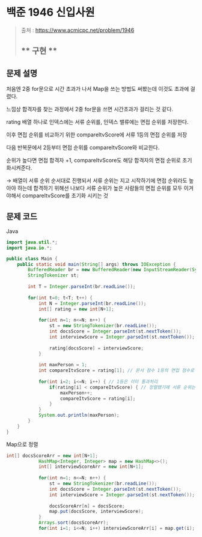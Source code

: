 # 백준 1946 신입사원

>  출처 : https://www.acmicpc.net/problem/1946
> 
>  ## ** 구현 **

## 문제 설명

처음엔 2중 for문으로 시간 초과가 나서 Map을 쓰는 방법도 써봤는데 이것도 초과에 걸렸다.

느낌상 합격자를  찾는 과정에서 2중 for문을 쓰면 시간초과가 걸리는 것 같다.
 

rating 배열 하나로 인덱스에는 서류 순위를, 인덱스 밸류에는 면접 순위를 저장한다.

이후 면접 순위를 비교하기 위한 compareItvScore에 서류 1등의 면접 순위를 저장

다음 반복문에서 2등부터 면접 순위를 compareItvScore와 비교한다.
 
순위가 높다면 면접 합격자 +1, compareItvScore도 해당 합격자의 면접 순위로 초기화시켜준다.

→ 배열이 서류 순위 순서대로 진행되서 서류 순위는 지고 시작하기에 면접 순위라도 높아야 하는데 합격하기 위해선 나보다 서류 순위가 높은 사람들의 면접 순위를 모두 이겨야해서 compareItvScore를 초기화 시키는 것

## 문제 코드
Java
```java
import java.util.*;
import java.io.*;

public class Main {
	public static void main(String[] args) throws IOException {
		BufferedReader br = new BufferedReader(new InputStreamReader(System.in));
		StringTokenizer st;
		
		int T = Integer.parseInt(br.readLine());
		
		for(int t=0; t<T; t++) {
			int N = Integer.parseInt(br.readLine());
			int[] rating = new int[N+1];
			
			for(int n=1; n<=N; n++) {
				st = new StringTokenizer(br.readLine());
				int docsScore = Integer.parseInt(st.nextToken());
				int interviewScore = Integer.parseInt(st.nextToken());
				
				rating[docsScore] = interviewScore;
			}
			
			int maxPerson = 1;
			int compareItvScore = rating[1]; // 문서 점수 1등의 면접 점수로 비교
			
			for(int i=2; i<=N; i++) { // 1등은 이미 통과처리
				if(rating[i] < compareItvScore) { // 정렬됐기에 서류 순위는 지고 시작, 면접 순위라도 높아야한다.
					maxPerson++;
					compareItvScore = rating[i]; 
				}
			}
			System.out.println(maxPerson);
		}
	}
}
```

Map으로 정렬
```java
int[] docsScoreArr = new int[N+1];
			HashMap<Integer, Integer> map = new HashMap<>();
			int[] interviewScoreArr = new int[N+1];
			
			for(int n=1; n<=N; n++) {
				st = new StringTokenizer(br.readLine());
				int docsScore = Integer.parseInt(st.nextToken());
				int interviewScore = Integer.parseInt(st.nextToken());
				
				docsScoreArr[n] = docsScore;
				map.put(docsScore, interviewScore);
			}
			Arrays.sort(docsScoreArr);
			for(int i=1; i<=N; i++) interviewScoreArr[i] = map.get(i);

